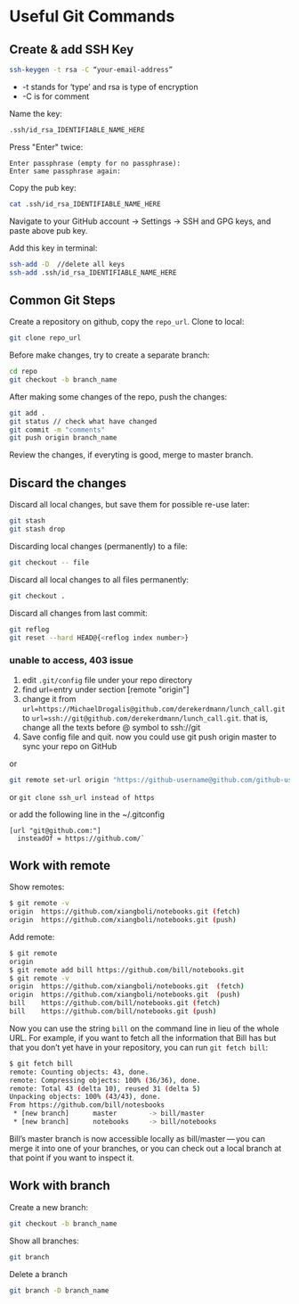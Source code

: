 # Useful Git Commands

## Create & add SSH Key

```bash
ssh-keygen -t rsa -C “your-email-address”
```
* -t stands for ‘type’ and rsa is type of encryption
* -C is for comment

Name the key:
```bash
.ssh/id_rsa_IDENTIFIABLE_NAME_HERE
```
Press "Enter" twice:
```
Enter passphrase (empty for no passphrase):
Enter same passphrase again:
```
Copy the pub key:
```bash
cat .ssh/id_rsa_IDENTIFIABLE_NAME_HERE
```

Navigate to your GitHub account → Settings → SSH and GPG keys, and paste above pub key.

Add this key in terminal:
```bash
ssh-add -D  //delete all keys
ssh-add .ssh/id_rsa_IDENTIFIABLE_NAME_HERE
```
## Common Git Steps
Create a repository on github, copy the `repo_url`. Clone to local:
```bash
git clone repo_url
```
Before make changes, try to create a separate branch:
```bash
cd repo
git checkout -b branch_name
```
After making some changes of the repo, push the changes:
```bash
git add .
git status // check what have changed
git commit -m "comments"
git push origin branch_name
```
Review the changes, if everyting is good, merge to master branch.

## Discard the changes 
Discard all local changes, but save them for possible re-use later:
```bash
git stash
git stash drop
```
Discarding local changes (permanently) to a file:
```bash
git checkout -- file
```
Discard all local changes to all files permanently:
```bash
git checkout .
```
Discard all changes from last commit:
```bash
git reflog
git reset --hard HEAD@{<reflog index number>}
```

### unable to access, 403 issue
1. edit `.git/config` file under your repo directory
2. find url=entry under section [remote "origin"]
3. change it from `url=https://MichaelDrogalis@github.com/derekerdmann/lunch_call.git` to `url=ssh://git@github.com/derekerdmann/lunch_call.git`. that is, change all the texts before @ symbol to ssh://git
4. Save config file and quit. now you could use git push origin master to sync your repo on GitHub

or 
```bash
git remote set-url origin "https://github-username@github.com/github-username/github-repository-name.git"
```

or
`git clone ssh_url instead of https`

or
add the following line in the ~/.gitconfig
```
[url "git@github.com:"]
  insteadOf = https://github.com/`
```


## Work with remote
Show remotes:
```bash
$ git remote -v
origin	https://github.com/xiangboli/notebooks.git (fetch)
origin	https://github.com/xiangboli/notebooks.git (push)
```
Add remote:
```bash
$ git remote
origin
$ git remote add bill https://github.com/bill/notebooks.git
$ git remote -v
origin	https://github.com/xiangboli/notebooks.git  (fetch)
origin	https://github.com/xiangboli/notebooks.git  (push)
bill	https://github.com/bill/notebooks.git (fetch)
bill	https://github.com/bill/notebooks.git (push)
```
Now you can use the string `bill` on the command line in lieu of the whole URL. For example, if you want to fetch all the information that Bill has but that you don’t yet have in your repository, you can run `git fetch bill`:
```bash
$ git fetch bill
remote: Counting objects: 43, done.
remote: Compressing objects: 100% (36/36), done.
remote: Total 43 (delta 10), reused 31 (delta 5)
Unpacking objects: 100% (43/43), done.
From https://github.com/bill/notesbooks
 * [new branch]      master        -> bill/master
 * [new branch]      notebooks     -> bill/notebooks
```
Bill’s master branch is now accessible locally as bill/master — you can merge it into one of your branches, or you can check out a local branch at that point if you want to inspect it. 

## Work with branch
Create a new branch:
```bash
git checkout -b branch_name
```
Show all branches:
```bash
git branch
```
Delete a branch
```bash
git branch -D branch_name
```